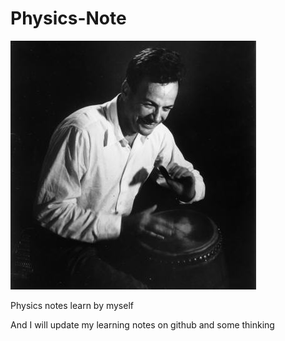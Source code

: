 # Physics-Note


![image](https://github.com/ElonDormancy/Physics-Note/blob/master/Feynman.jpg)

Physics notes learn by myself


And I will update my learning notes on github and some thinking
